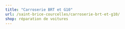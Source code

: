 ```yaml
---
title: "Carroserie BRT et G10"
url: /saint-brice-courcelles/carroserie-brt-et-g10/
shop: réparation de voitures
---
```

